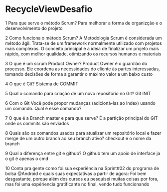 # RecycleViewDesafio

1 Para que serve o método Scrum?
Para melhorar a forma de organizção e o desenvolvimento do projeto

2 Como funciona o método Scrum?
A Metodologia Scrum é considerada um método ágil. Trata-se de um framework normalmente utilizado com projetos mais complexos. O conceito principal é a ideia de finalizar um projeto mais rápido, com melhor qualidade, otimizando os recursos humanos e materiais

3 O que é um scrum Product Owner?
Product Owner é o guardião do processo. Ele coordena as necessidades do cliente às partes interessadas, tomando decisões de forma a garantir o máximo valor a um baixo custo

4 O que é Git?
Sistema de COMMIT

5 Qual o comando para criação de um novo repositório no Git?
Git INIT

6 Com o Git Você pode propor mudanças (adicioná-las ao Index) usando um
comando. Qual é esse comando? 

7 O que é a Branch master e para que serve?
É a partição principal do GIT onde os commits são enviados

8 Quais são os comandos usados para atualizar um repositório local e fazer merge
de um outro branch ao seu branch ativo? 
checkout e o nome da branch

9 Qual a diferença entre git e github?
O github tem um apoio de interface ja o git é apenas o cmd

10 Conta pra gente como foi sua experiência na Sprint#02 do programa de bolsa
@Android e quais suas expectativas a partir de agora:
Foi bem desgastante, porque além dos cursos eu pesquisei muitas coisas por fora, mas foi uma expêriencia gratificante no final, vendo tudo funcionando
